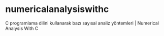 # numericalanalysiswithc
C programlama dilini kullanarak bazı sayısal analiz yöntemleri | Numerical Analysis With C
